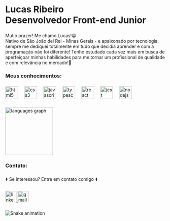 <h1 align="left">Lucas Ribeiro<br>Desenvolvedor Front-end Junior</h1>

###

<p align="left">Mutio prazer! Me chamo Lucas!😁 <br>Nativo de São João del Rei - Minas Gerais - e apaixonado por tecnologia, sempre me dediquei totalmente em tudo que decidia aprender e com a programação não foi diferente! Tenho estudado cada vez mais em busca de aperfeiçoar minhas habilidades para me tornar um profissional de qualidade e com relevância no mercado!🚀</p>

###

<h3 align="left">Meus conhecimentos:</h3>

###

<div align="left">
  <img src="https://cdn.jsdelivr.net/gh/devicons/devicon/icons/html5/html5-original.svg" height="40" alt="html5 logo"  />
  <img width="12" />
  <img src="https://cdn.jsdelivr.net/gh/devicons/devicon/icons/css3/css3-original.svg" height="40" alt="css3 logo"  />
  <img width="12" />
  <img src="https://cdn.jsdelivr.net/gh/devicons/devicon/icons/javascript/javascript-original.svg" height="40" alt="javascript logo"  />
  <img width="12" />
  <img src="https://cdn.jsdelivr.net/gh/devicons/devicon/icons/typescript/typescript-original.svg" height="40" alt="typescript logo"  />
  <img width="12" />
  <img src="https://cdn.jsdelivr.net/gh/devicons/devicon/icons/react/react-original.svg" height="40" alt="react logo"  />
  <img width="12" />
  <img src="https://cdn.jsdelivr.net/gh/devicons/devicon/icons/jest/jest-plain.svg" height="40" alt="jest logo"  />
  <img width="12" />
  <img src="https://cdn.jsdelivr.net/gh/devicons/devicon/icons/nodejs/nodejs-original.svg" height="40" alt="nodejs logo"  />
</div>

###

<div align="left">
  <img src="https://github-readme-stats.vercel.app/api/top-langs?username=lucasribeirosantos&locale=en&hide_title=false&layout=compact&card_width=320&langs_count=5&theme=dracula&hide_border=false&order=2" height="150" alt="languages graph"  />
</div>

###

<h3 align="left">Contato:</h3>

###

<p align="left">⬇️ Se interessou? Entre em contato comigo ⬇️</p>

###

<div align="left">
  <a href="https://www.linkedin.com/in/lucas-ribeiro-37a375284/" target="_blank">
    <img src="https://img.shields.io/static/v1?message=LinkedIn&logo=linkedin&label=&color=0077B5&logoColor=white&labelColor=&style=for-the-badge" height="35" alt="linkedin logo"  />
  </a>
  <a href="https://mail.google.com/mail/u/0/?hl=pt-BR#inbox?compose=CllgCJlFCnhgCltvqvXMpRtZJFlLHcZCGZZXXTlvhssRjPhRwHrRJGsHgxLhsMFbHGXTtGfPRgB" target="_blank">
    <img src="https://img.shields.io/static/v1?message=Gmail&logo=gmail&label=&color=D14836&logoColor=white&labelColor=&style=for-the-badge" height="35" alt="gmail logo"  />
  </a>
</div>

###

<img src="https://raw.githubusercontent.com/lucasribeirosantos/lucasribeirosantos/output/snake.svg" alt="Snake animation" />

###
